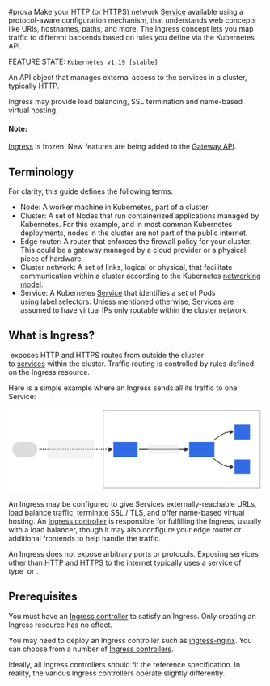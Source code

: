 #prova 
Make your HTTP (or HTTPS) network [Service](Service.md) available using a protocol-aware configuration mechanism, that understands web concepts like URIs, hostnames, paths, and more. The Ingress concept lets you map traffic to different backends based on rules you define via the Kubernetes API.

FEATURE STATE: `Kubernetes v1.19 [stable]`

An API object that manages external access to the services in a cluster, typically HTTP.

Ingress may provide load balancing, SSL termination and name-based virtual hosting.

#### Note:

[Ingress](https://kubernetes.io/docs/concepts/services-networking/ingress/) is frozen. New features are being added to the [Gateway API](https://kubernetes.io/docs/concepts/services-networking/gateway/).

## Terminology[](https://kubernetes.io/docs/concepts/services-networking/ingress/#terminology)

For clarity, this guide defines the following terms:

- Node: A worker machine in Kubernetes, part of a cluster.
- Cluster: A set of Nodes that run containerized applications managed by Kubernetes. For this example, and in most common Kubernetes deployments, nodes in the cluster are not part of the public internet.
- Edge router: A router that enforces the firewall policy for your cluster. This could be a gateway managed by a cloud provider or a physical piece of hardware.
- Cluster network: A set of links, logical or physical, that facilitate communication within a cluster according to the Kubernetes [networking model](https://kubernetes.io/docs/concepts/cluster-administration/networking/).
- Service: A Kubernetes [Service](https://kubernetes.io/docs/concepts/services-networking/service/) that identifies a set of Pods using [label](https://kubernetes.io/docs/concepts/overview/working-with-objects/labels) selectors. Unless mentioned otherwise, Services are assumed to have virtual IPs only routable within the cluster network.

## What is Ingress?[](https://kubernetes.io/docs/concepts/services-networking/ingress/#what-is-ingress)

[](https://kubernetes.io/docs/reference/generated/kubernetes-api/v1.31/#ingress-v1-networking-k8s-io) exposes HTTP and HTTPS routes from outside the cluster to [services](https://kubernetes.io/docs/concepts/services-networking/service/) within the cluster. Traffic routing is controlled by rules defined on the Ingress resource.

Here is a simple example where an Ingress sends all its traffic to one Service:

![f32e9282def1a5c2bc54da0fc1bae503_MD5](../Images/f32e9282def1a5c2bc54da0fc1bae503_MD5.svg)

An Ingress may be configured to give Services externally-reachable URLs, load balance traffic, terminate SSL / TLS, and offer name-based virtual hosting. An [Ingress controller](https://kubernetes.io/docs/concepts/services-networking/ingress-controllers/) is responsible for fulfilling the Ingress, usually with a load balancer, though it may also configure your edge router or additional frontends to help handle the traffic.

An Ingress does not expose arbitrary ports or protocols. Exposing services other than HTTP and HTTPS to the internet typically uses a service of type [](https://kubernetes.io/docs/concepts/services-networking/service/#type-nodeport) or [](https://kubernetes.io/docs/concepts/services-networking/service/#loadbalancer).

## Prerequisites[](https://kubernetes.io/docs/concepts/services-networking/ingress/#prerequisites)

You must have an [Ingress controller](https://kubernetes.io/docs/concepts/services-networking/ingress-controllers/) to satisfy an Ingress. Only creating an Ingress resource has no effect.

You may need to deploy an Ingress controller such as [ingress-nginx](https://kubernetes.github.io/ingress-nginx/deploy/). You can choose from a number of [Ingress controllers](https://kubernetes.io/docs/concepts/services-networking/ingress-controllers/).

Ideally, all Ingress controllers should fit the reference specification. In reality, the various Ingress controllers operate slightly differently.